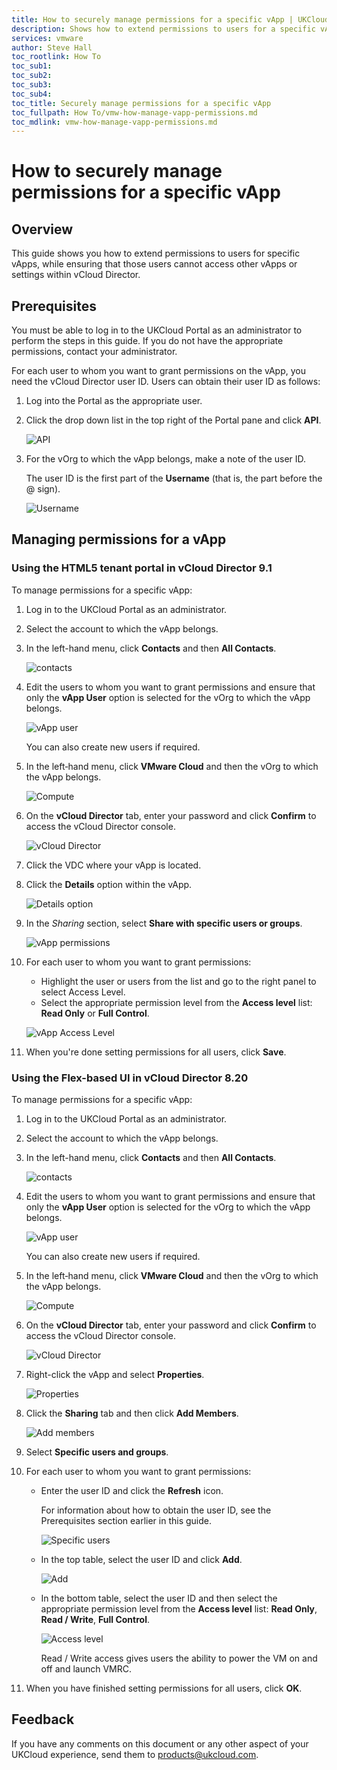 ```yaml
---
title: How to securely manage permissions for a specific vApp | UKCloud Ltd
description: Shows how to extend permissions to users for a specific vApp, ensuring that those users cannot also access other vApps or settings within vCloud Director
services: vmware
author: Steve Hall
toc_rootlink: How To
toc_sub1: 
toc_sub2:
toc_sub3:
toc_sub4:
toc_title: Securely manage permissions for a specific vApp
toc_fullpath: How To/vmw-how-manage-vapp-permissions.md
toc_mdlink: vmw-how-manage-vapp-permissions.md
---
```


# How to securely manage permissions for a specific vApp

## Overview

This guide shows you how to extend permissions to users for specific vApps, while ensuring that those users cannot access other vApps or settings within vCloud Director.

## Prerequisites

You must be able to log in to the UKCloud Portal as an administrator to perform the steps in this guide. If you do not have the appropriate permissions, contact your administrator.

For each user to whom you want to grant permissions on the vApp, you need the vCloud Director user ID. Users can obtain their user ID as follows:

1. Log into the Portal as the appropriate user.

2. Click the drop down list in the top right of the Portal pane and click **API**.

    ![API](images/vmw-portal-mnu-api.png)

3. For the vOrg to which the vApp belongs, make a note of the user ID.

    The user ID is the first part of the **Username** (that is, the part before the @ sign).

    ![Username](images/vmw-portal-api-details.png)

## Managing permissions for a vApp

### Using the HTML5 tenant portal in vCloud Director 9.1

To manage permissions for a specific vApp:

1. Log in to the UKCloud Portal as an administrator.

2. Select the account to which the vApp belongs.

3. In the left-hand menu, click **Contacts** and then **All Contacts**.

    ![contacts](images/ptl-menu-all-contacts.png)

4. Edit the users to whom you want to grant permissions and ensure that only the **vApp User** option is selected for the vOrg to which the vApp belongs.

    ![vApp user](images/manage-image-4.png)

    You can also create new users if required.

5. In the left‑hand menu, click **VMware Cloud** and then the vOrg to which the vApp belongs.

    ![Compute](images/vmw-portal-mnu-compute-services.png)

6. On the **vCloud Director** tab, enter your password and click **Confirm** to access the vCloud Director console.

   ![vCloud Director](images/vmw-portal-vcd-login.png)

7. Click the VDC where your vApp is located.

8. Click the **Details** option within the vApp.

    ![Details option](images/vmw-vcd-tp-vapp-details.png)

9. In the *Sharing* section, select **Share with specific users or groups**.

    ![vApp permissions](images/vmw-vcd-tp-vapp-share.png)

10. For each user to whom you want to grant permissions:

    - Highlight the user or users from the list and go to the right panel to select Access Level.
    - Select the appropriate permission level from the **Access level** list: **Read Only** or **Full Control**.

    ![vApp Access Level](images/vmw-vcd-tp-vapp-share-level.png)

11. When you're done setting permissions for all users, click **Save**.

### Using the Flex-based UI in vCloud Director 8.20

To manage permissions for a specific vApp:

1. Log in to the UKCloud Portal as an administrator.

2. Select the account to which the vApp belongs.

3. In the left-hand menu, click **Contacts** and then **All Contacts**.

    ![contacts](images/ptl-menu-all-contacts.png)

4. Edit the users to whom you want to grant permissions and ensure that only the **vApp User** option is selected for the vOrg to which the vApp belongs.

    ![vApp user](images/manage-image-4.png)

    You can also create new users if required.

5. In the left‑hand menu, click **VMware Cloud** and then the vOrg to which the vApp belongs.

    ![Compute](images/vmw-portal-mnu-compute-services.png)

6. On the **vCloud Director** tab, enter your password and click **Confirm** to access the vCloud Director console.

   ![vCloud Director](images/vmw-portal-vcd-login.png)

7. Right-click the vApp and select **Properties**.

   ![Properties](images/manage-image-7.png)

8. Click the **Sharing** tab and then click **Add Members**.

   ![Add members](images/manage-image-8.png)

9. Select **Specific users and groups**.

10. For each user to whom you want to grant permissions:

    - Enter the user ID and click the **Refresh** icon.

        For information about how to obtain the user ID, see the
        Prerequisites section earlier in this guide.

        ![Specific users](images/manage-image-9.png)

    - In the top table, select the user ID and click **Add**.

        ![Add](images/manage-image-10.png)

    - In the bottom table, select the user ID and then select the appropriate permission level from the **Access level** list: **Read Only**, **Read / Write**, **Full Control**.

        ![Access level](images/manage-image-11.png)

        Read / Write access gives users the ability to power the VM on and off and launch VMRC.

11. When you have finished setting permissions for all users, click **OK**.

## Feedback

If you have any comments on this document or any other aspect of your UKCloud experience, send them to <products@ukcloud.com>.